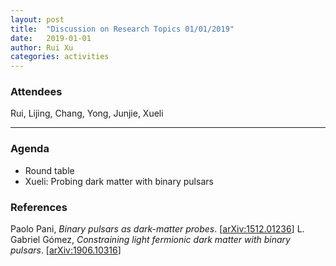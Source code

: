 ```yaml
---
layout: post
title:  "Discussion on Research Topics 01/01/2019"
date:   2019-01-01
author: Rui Xu
categories: activities
---
```



### Attendees

Rui, Lijing, Chang, Yong, Junjie, Xueli

---

### Agenda

- Round table
- Xueli: Probing dark matter with binary pulsars

### References

Paolo Pani, *Binary pulsars as dark-matter probes*. [[arXiv:1512.01236](https://arxiv.org/abs/1512.01236)] 
L. Gabriel Gómez, *Constraining light fermionic dark matter with binary pulsars*. [[arXiv:1906.10316](https://arxiv.org/abs/1906.10316)]


